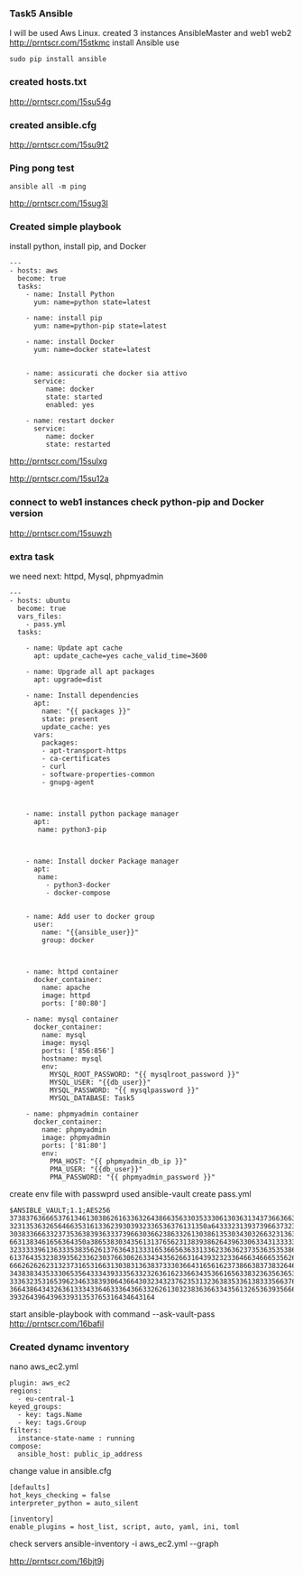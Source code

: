 ### Task5 Ansible 

I will be used Aws Linux.
created 3 instances 
AnsibleMaster and web1 web2 
http://prntscr.com/15stkmc
install Ansible use 
```
sudo pip install ansible
```

### created hosts.txt
http://prntscr.com/15su54g

### created ansible.cfg
http://prntscr.com/15su9t2

### Ping pong test
```
ansible all -m ping 
```
http://prntscr.com/15sug3l

### Created simple playbook 
install python, install pip, and Docker 
```
---
- hosts: aws
  become: true
  tasks:
    - name: Install Python
      yum: name=python state=latest

    - name: install pip
      yum: name=python-pip state=latest

    - name: install Docker
      yum: name=docker state=latest


    - name: assicurati che docker sia attivo
      service:
         name: docker
         state: started
         enabled: yes

    - name: restart docker
      service:
         name: docker
         state: restarted
```

http://prntscr.com/15sulxg

http://prntscr.com/15su12a

### connect to web1 instances check python-pip and Docker version 
http://prntscr.com/15suwzh 


### extra task
we need next: httpd, Mysql, phpmyadmin
```
---
- hosts: ubuntu
  become: true
  vars_files:
    - pass.yml
  tasks:

    - name: Update apt cache
      apt: update_cache=yes cache_valid_time=3600

    - name: Upgrade all apt packages
      apt: upgrade=dist

    - name: Install dependencies
      apt:
        name: "{{ packages }}"
        state: present
        update_cache: yes
      vars:
        packages:
        - apt-transport-https
        - ca-certificates
        - curl
        - software-properties-common
        - gnupg-agent
      


    - name: install python package manager
      apt:
       name: python3-pip 


   
    - name: Install docker Package manager
      apt:
       name:
         - python3-docker
         - docker-compose 


    - name: Add user to docker group
      user:
        name: "{{ansible_user}}"
        group: docker


        
    - name: httpd container
      docker_container:
        name: apache
        image: httpd
        ports: ['80:80']

    - name: mysql container
      docker_container:
        name: mysql
        image: mysql
        ports: ['856:856']
        hostname: mysql
        env:
          MYSQL_ROOT_PASSWORD: "{{ mysqlroot_password }}"
          MYSQL_USER: "{{db_user}}"
          MYSQL_PASSWORD: "{{ mysqlpassword }}"
          MYSQL_DATABASE: Task5

    - name: phpmyadmin container
      docker_container:
        name: phpmyadmin
        image: phpmyadmin
        ports: ['81:80']
        env:
          PMA_HOST: "{{ phpmyadmin_db_ip }}"
          PMA_USER: "{{db_user}}"
          PMA_PASSWORD: "{{ phpmyadmin_password }}"
````
create env file with passwprd
used ansible-vault create pass.yml 
```
$ANSIBLE_VAULT;1.1;AES256
37383763666537613461303862616336326438663563303533306130363134373663663633666364
3231353632656466353161336239303932336536376131350a643332313937396637323434326236
30383366633237353638393633373966303662386332613038613530343032663231363737376535
6631383461656364350a386538303435613137656231383938626439633063343133333337623036
32333339613633353835626137636431333165366563633133623363623735363535386336333366
61376435323839356233623037663062633434356266316439323233646634666535626638613263
66626262623132373165316631303831363837333036643165616237386638373832646233346230
34383834353330653564333439333563323263616233663435366165633832363563653063383937
33363235316539623463383930643664303234323762353132363835336138333566376563316461
36643864343263613334336463336436633262613032383636633435613265363935666231663733
393264396439633931353765316434643164
```
start ansible-playbook with command --ask-vault-pass
http://prntscr.com/16bafil


 ### Created dynamc inventory 
nano aws_ec2.yml 
```
plugin: aws_ec2
regions:
  - eu-central-1
keyed_groups:
  - key: tags.Name
  - key: tags.Group
filters:
  instance-state-name : running
compose:
  ansible_host: public_ip_address
```
 change value in ansible.cfg
 ```
[defaults]
hot_keys_checking = false
interpreter_python = auto_silent

[inventory]
enable_plugins = host_list, script, auto, yaml, ini, toml
```
check servers
ansible-inventory -i aws_ec2.yml --graph

http://prntscr.com/16bjt9j

